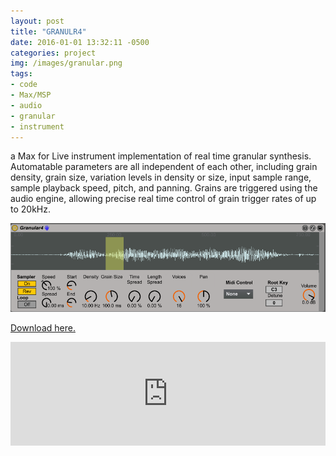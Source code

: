 ```yaml
---
layout: post
title: "GRANULR4"
date: 2016-01-01 13:32:11 -0500
categories: project
img: /images/granular.png
tags:
- code
- Max/MSP
- audio
- granular
- instrument
---
```

  a Max for Live instrument implementation of real time granular synthesis. Automatable parameters are all independent of each other, including grain density, grain size, variation levels in density or size, input sample range, sample playback speed, pitch, and panning. Grains are triggered using the audio engine, allowing precise real time control of grain trigger rates of up to 20kHz.

  ![](/images/granular.png)

  [Download here.](/docs/Granular4.mxf)
  <iframe width="100%" height="166" scrolling="no" frameborder="no" src="https://w.soundcloud.com/player/?url=https%3A//api.soundcloud.com/tracks/237877310&amp;color=ff5500&amp;auto_play=false&amp;hide_related=false&amp;show_comments=true&amp;show_user=true&amp;show_reposts=false"></iframe>
